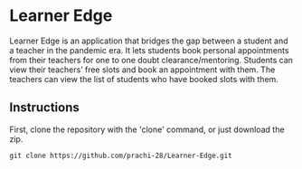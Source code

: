 # Learner Edge

Learner Edge is an application that bridges the gap between a student and a teacher in the pandemic era. It lets students book personal appointments from their teachers for one to one doubt clearance/mentoring. Students can view their teachers’ free slots and book an appointment with them. The teachers can view the list of students who have booked slots with them. 


## Instructions
First, clone the repository with the 'clone' command, or just download the zip.
```
git clone https://github.com/prachi-28/Learner-Edge.git
```
